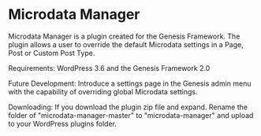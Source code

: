 Microdata Manager
=================

Microdata Manager is a plugin created for the Genesis Framework. The plugin allows a user to override the default Microdata settings in a Page, Post or Custom Post Type.

Requirements: WordPress 3.6 and the Genesis Framework 2.0

Future Development: Introduce a settings page in the Genesis admin menu with the capability of overriding global Microdata settings.

Downloading: If you download the plugin zip file and expand. Rename the folder of "microdata-manager-master" to "microdata-manager" and upload to your WordPress plugins folder.
